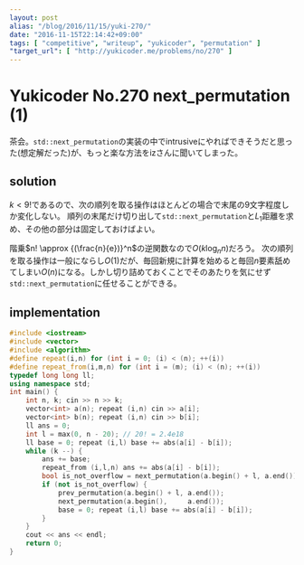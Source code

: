 ```yaml
---
layout: post
alias: "/blog/2016/11/15/yuki-270/"
date: "2016-11-15T22:14:42+09:00"
tags: [ "competitive", "writeup", "yukicoder", "permutation" ]
"target_url": [ "http://yukicoder.me/problems/no/270" ]
---
```


# Yukicoder No.270 next_permutation (1)

茶会。`std::next_permutation`の実装の中でintrusiveにやればできそうだと思った(想定解だった)が、もっと楽な方法をizさんに聞いてしまった。

## solution

$k \lt 9!$であるので、次の順列を取る操作はほとんどの場合で末尾の$9$文字程度しか変化しない。
順列の末尾だけ切り出して`std::next_permutation`と$L_1$距離を求め、その他の部分は固定しておけばよい。

階乗$n! \approx {(\frac{n}{e})}^n$の逆関数なので$O(k \log_n n)$だろう。
次の順列を取る操作は一般にならし$O(1)$だが、毎回新規に計算を始めると毎回$n$要素舐めてしまい$O(n)$になる。しかし切り詰めておくことでそのあたりを気にせず`std::next_permutation`に任せることができる。

## implementation

``` c++
#include <iostream>
#include <vector>
#include <algorithm>
#define repeat(i,n) for (int i = 0; (i) < (n); ++(i))
#define repeat_from(i,m,n) for (int i = (m); (i) < (n); ++(i))
typedef long long ll;
using namespace std;
int main() {
    int n, k; cin >> n >> k;
    vector<int> a(n); repeat (i,n) cin >> a[i];
    vector<int> b(n); repeat (i,n) cin >> b[i];
    ll ans = 0;
    int l = max(0, n - 20); // 20! = 2.4e18
    ll base = 0; repeat (i,l) base += abs(a[i] - b[i]);
    while (k --) {
        ans += base;
        repeat_from (i,l,n) ans += abs(a[i] - b[i]);
        bool is_not_overflow = next_permutation(a.begin() + l, a.end());
        if (not is_not_overflow) {
            prev_permutation(a.begin() + l, a.end());
            next_permutation(a.begin(),     a.end());
            base = 0; repeat (i,l) base += abs(a[i] - b[i]);
        }
    }
    cout << ans << endl;
    return 0;
}
```
